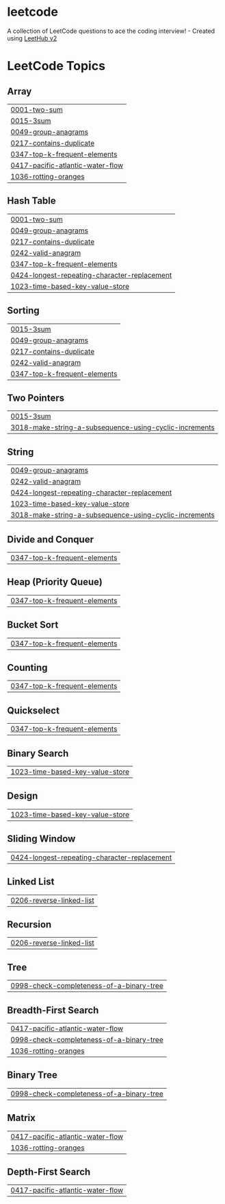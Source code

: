 # leetcode
A collection of LeetCode questions to ace the coding interview! - Created using [LeetHub v2](https://github.com/arunbhardwaj/LeetHub-2.0)

<!---LeetCode Topics Start-->
# LeetCode Topics
## Array
|  |
| ------- |
| [0001-two-sum](https://github.com/GyuHyoung/leetcode/tree/master/0001-two-sum) |
| [0015-3sum](https://github.com/GyuHyoung/leetcode/tree/master/0015-3sum) |
| [0049-group-anagrams](https://github.com/GyuHyoung/leetcode/tree/master/0049-group-anagrams) |
| [0217-contains-duplicate](https://github.com/GyuHyoung/leetcode/tree/master/0217-contains-duplicate) |
| [0347-top-k-frequent-elements](https://github.com/GyuHyoung/leetcode/tree/master/0347-top-k-frequent-elements) |
| [0417-pacific-atlantic-water-flow](https://github.com/GyuHyoung/leetcode/tree/master/0417-pacific-atlantic-water-flow) |
| [1036-rotting-oranges](https://github.com/GyuHyoung/leetcode/tree/master/1036-rotting-oranges) |
## Hash Table
|  |
| ------- |
| [0001-two-sum](https://github.com/GyuHyoung/leetcode/tree/master/0001-two-sum) |
| [0049-group-anagrams](https://github.com/GyuHyoung/leetcode/tree/master/0049-group-anagrams) |
| [0217-contains-duplicate](https://github.com/GyuHyoung/leetcode/tree/master/0217-contains-duplicate) |
| [0242-valid-anagram](https://github.com/GyuHyoung/leetcode/tree/master/0242-valid-anagram) |
| [0347-top-k-frequent-elements](https://github.com/GyuHyoung/leetcode/tree/master/0347-top-k-frequent-elements) |
| [0424-longest-repeating-character-replacement](https://github.com/GyuHyoung/leetcode/tree/master/0424-longest-repeating-character-replacement) |
| [1023-time-based-key-value-store](https://github.com/GyuHyoung/leetcode/tree/master/1023-time-based-key-value-store) |
## Sorting
|  |
| ------- |
| [0015-3sum](https://github.com/GyuHyoung/leetcode/tree/master/0015-3sum) |
| [0049-group-anagrams](https://github.com/GyuHyoung/leetcode/tree/master/0049-group-anagrams) |
| [0217-contains-duplicate](https://github.com/GyuHyoung/leetcode/tree/master/0217-contains-duplicate) |
| [0242-valid-anagram](https://github.com/GyuHyoung/leetcode/tree/master/0242-valid-anagram) |
| [0347-top-k-frequent-elements](https://github.com/GyuHyoung/leetcode/tree/master/0347-top-k-frequent-elements) |
## Two Pointers
|  |
| ------- |
| [0015-3sum](https://github.com/GyuHyoung/leetcode/tree/master/0015-3sum) |
| [3018-make-string-a-subsequence-using-cyclic-increments](https://github.com/GyuHyoung/leetcode/tree/master/3018-make-string-a-subsequence-using-cyclic-increments) |
## String
|  |
| ------- |
| [0049-group-anagrams](https://github.com/GyuHyoung/leetcode/tree/master/0049-group-anagrams) |
| [0242-valid-anagram](https://github.com/GyuHyoung/leetcode/tree/master/0242-valid-anagram) |
| [0424-longest-repeating-character-replacement](https://github.com/GyuHyoung/leetcode/tree/master/0424-longest-repeating-character-replacement) |
| [1023-time-based-key-value-store](https://github.com/GyuHyoung/leetcode/tree/master/1023-time-based-key-value-store) |
| [3018-make-string-a-subsequence-using-cyclic-increments](https://github.com/GyuHyoung/leetcode/tree/master/3018-make-string-a-subsequence-using-cyclic-increments) |
## Divide and Conquer
|  |
| ------- |
| [0347-top-k-frequent-elements](https://github.com/GyuHyoung/leetcode/tree/master/0347-top-k-frequent-elements) |
## Heap (Priority Queue)
|  |
| ------- |
| [0347-top-k-frequent-elements](https://github.com/GyuHyoung/leetcode/tree/master/0347-top-k-frequent-elements) |
## Bucket Sort
|  |
| ------- |
| [0347-top-k-frequent-elements](https://github.com/GyuHyoung/leetcode/tree/master/0347-top-k-frequent-elements) |
## Counting
|  |
| ------- |
| [0347-top-k-frequent-elements](https://github.com/GyuHyoung/leetcode/tree/master/0347-top-k-frequent-elements) |
## Quickselect
|  |
| ------- |
| [0347-top-k-frequent-elements](https://github.com/GyuHyoung/leetcode/tree/master/0347-top-k-frequent-elements) |
## Binary Search
|  |
| ------- |
| [1023-time-based-key-value-store](https://github.com/GyuHyoung/leetcode/tree/master/1023-time-based-key-value-store) |
## Design
|  |
| ------- |
| [1023-time-based-key-value-store](https://github.com/GyuHyoung/leetcode/tree/master/1023-time-based-key-value-store) |
## Sliding Window
|  |
| ------- |
| [0424-longest-repeating-character-replacement](https://github.com/GyuHyoung/leetcode/tree/master/0424-longest-repeating-character-replacement) |
## Linked List
|  |
| ------- |
| [0206-reverse-linked-list](https://github.com/GyuHyoung/leetcode/tree/master/0206-reverse-linked-list) |
## Recursion
|  |
| ------- |
| [0206-reverse-linked-list](https://github.com/GyuHyoung/leetcode/tree/master/0206-reverse-linked-list) |
## Tree
|  |
| ------- |
| [0998-check-completeness-of-a-binary-tree](https://github.com/GyuHyoung/leetcode/tree/master/0998-check-completeness-of-a-binary-tree) |
## Breadth-First Search
|  |
| ------- |
| [0417-pacific-atlantic-water-flow](https://github.com/GyuHyoung/leetcode/tree/master/0417-pacific-atlantic-water-flow) |
| [0998-check-completeness-of-a-binary-tree](https://github.com/GyuHyoung/leetcode/tree/master/0998-check-completeness-of-a-binary-tree) |
| [1036-rotting-oranges](https://github.com/GyuHyoung/leetcode/tree/master/1036-rotting-oranges) |
## Binary Tree
|  |
| ------- |
| [0998-check-completeness-of-a-binary-tree](https://github.com/GyuHyoung/leetcode/tree/master/0998-check-completeness-of-a-binary-tree) |
## Matrix
|  |
| ------- |
| [0417-pacific-atlantic-water-flow](https://github.com/GyuHyoung/leetcode/tree/master/0417-pacific-atlantic-water-flow) |
| [1036-rotting-oranges](https://github.com/GyuHyoung/leetcode/tree/master/1036-rotting-oranges) |
## Depth-First Search
|  |
| ------- |
| [0417-pacific-atlantic-water-flow](https://github.com/GyuHyoung/leetcode/tree/master/0417-pacific-atlantic-water-flow) |
<!---LeetCode Topics End-->
